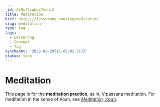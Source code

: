 ```yaml
---
_id: AiNyf5iwbpc7mehiX
title: Meditation
href: https://lesswrong.com/tag/meditation
slug: meditation
type: tag
tags:
  - LessWrong
  - Concept
  - Tag
synchedAt: '2022-08-29T11:05:02.717Z'
status: todo
---
```


# Meditation

This page is for the **meditation practice**, as in, Vipassana meditation. For meditation in the sense of Koan, see [*Meditation, Koan*](/tag/meditation-koan)*.*
